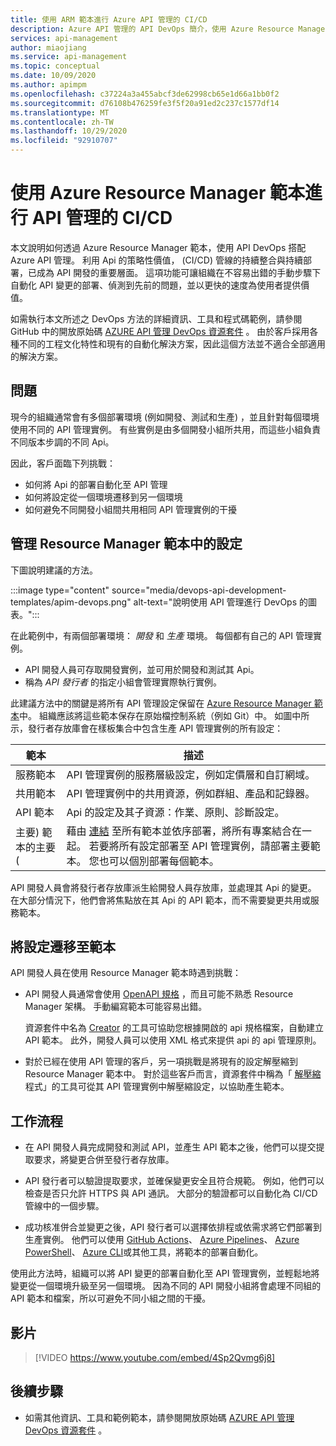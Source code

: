 ```yaml
---
title: 使用 ARM 範本進行 Azure API 管理的 CI/CD
description: Azure API 管理的 API DevOps 簡介，使用 Azure Resource Manager 範本來管理 CI/CD 管線中的 API 部署
services: api-management
author: miaojiang
ms.service: api-management
ms.topic: conceptual
ms.date: 10/09/2020
ms.author: apimpm
ms.openlocfilehash: c37224a3a455abcf3de62998cb65e1d66a1bb0f2
ms.sourcegitcommit: d76108b476259fe3f5f20a91ed2c237c1577df14
ms.translationtype: MT
ms.contentlocale: zh-TW
ms.lasthandoff: 10/29/2020
ms.locfileid: "92910707"
---
```

# <a name="cicd-for-api-management-using-azure-resource-manager-templates"></a>使用 Azure Resource Manager 範本進行 API 管理的 CI/CD

本文說明如何透過 Azure Resource Manager 範本，使用 API DevOps 搭配 Azure API 管理。 利用 Api 的策略性價值， (CI/CD) 管線的持續整合與持續部署，已成為 API 開發的重要層面。 這項功能可讓組織在不容易出錯的手動步驟下自動化 API 變更的部署、偵測到先前的問題，並以更快的速度為使用者提供價值。 

如需執行本文所述之 DevOps 方法的詳細資訊、工具和程式碼範例，請參閱 GitHub 中的開放原始碼 [AZURE API 管理 DevOps 資源套件](https://github.com/Azure/azure-api-management-devops-resource-kit) 。 由於客戶採用各種不同的工程文化特性和現有的自動化解決方案，因此這個方法並不適合全部適用的解決方案。

## <a name="the-problem"></a>問題

現今的組織通常會有多個部署環境 (例如開發、測試和生產) ，並且針對每個環境使用不同的 API 管理實例。 有些實例是由多個開發小組所共用，而這些小組負責不同版本步調的不同 Api。

因此，客戶面臨下列挑戰：

* 如何將 Api 的部署自動化至 API 管理
* 如何將設定從一個環境遷移到另一個環境
* 如何避免不同開發小組間共用相同 API 管理實例的干擾

## <a name="manage-configurations-in-resource-manager-templates"></a>管理 Resource Manager 範本中的設定

下圖說明建議的方法。 

:::image type="content" source="media/devops-api-development-templates/apim-devops.png" alt-text="說明使用 API 管理進行 DevOps 的圖表。":::

在此範例中，有兩個部署環境： *開發* 和 *生產* 環境。 每個都有自己的 API 管理實例。 

* API 開發人員可存取開發實例，並可用於開發和測試其 Api。 
* 稱為 *API 發行者* 的指定小組會管理實際執行實例。

此建議方法中的關鍵是將所有 API 管理設定保留在 [Azure Resource Manager 範本](../azure-resource-manager/resource-group-authoring-templates.md)中。 組織應該將這些範本保存在原始檔控制系統（例如 Git）中。 如圖中所示，發行者存放庫會在樣板集合中包含生產 API 管理實例的所有設定：

|範本  |描述  |
|---------|---------|
|服務範本     | API 管理實例的服務層級設定，例如定價層和自訂網域。         |
|共用範本     |  API 管理實例中的共用資源，例如群組、產品和記錄器。    |
|API 範本     |  Api 的設定及其子資源：作業、原則、診斷設定。        |
|主要) 範本的主要 (     |   藉由 [連結](../azure-resource-manager/resource-group-linked-templates.md) 至所有範本並依序部署，將所有專案結合在一起。 若要將所有設定部署至 API 管理實例，請部署主要範本。 您也可以個別部署每個範本。       |

API 開發人員會將發行者存放庫派生給開發人員存放庫，並處理其 Api 的變更。 在大部分情況下，他們會將焦點放在其 Api 的 API 範本，而不需要變更共用或服務範本。

## <a name="migrate-configurations-to-templates"></a>將設定遷移至範本
API 開發人員在使用 Resource Manager 範本時遇到挑戰：

* API 開發人員通常會使用 [OpenAPI 規格](https://github.com/OAI/OpenAPI-Specification) ，而且可能不熟悉 Resource Manager 架構。 手動編寫範本可能容易出錯。 

   資源套件中名為 [Creator](https://github.com/Azure/azure-api-management-devops-resource-kit/blob/master/src/APIM_ARMTemplate/README.md#Creator) 的工具可協助您根據開啟的 api 規格檔案，自動建立 API 範本。 此外，開發人員可以使用 XML 格式來提供 api 的 api 管理原則。 

* 對於已經在使用 API 管理的客戶，另一項挑戰是將現有的設定解壓縮到 Resource Manager 範本中。 對於這些客戶而言，資源套件中稱為「 [解壓縮](https://github.com/Azure/azure-api-management-devops-resource-kit/blob/master/src/APIM_ARMTemplate/README.md#extractor) 程式」的工具可從其 API 管理實例中解壓縮設定，以協助產生範本。  

## <a name="workflow"></a>工作流程

* 在 API 開發人員完成開發和測試 API，並產生 API 範本之後，他們可以提交提取要求，將變更合併至發行者存放庫。 

* API 發行者可以驗證提取要求，並確保變更安全且符合規範。 例如，他們可以檢查是否只允許 HTTPS 與 API 通訊。 大部分的驗證都可以自動化為 CI/CD 管線中的一個步驟。

* 成功核准併合並變更之後，API 發行者可以選擇依排程或依需求將它們部署到生產實例。 他們可以使用 [GitHub Actions](https://github.com/Azure/apimanagement-devops-samples)、 [Azure Pipelines](/devops/pipelines/)、 [Azure PowerShell](../azure-resource-manager/templates/deploy-powershell.md)、 [Azure CLI](../azure-resource-manager/templates/deploy-cli.md)或其他工具，將範本的部署自動化。

使用此方法時，組織可以將 API 變更的部署自動化至 API 管理實例，並輕鬆地將變更從一個環境升級至另一個環境。 因為不同的 API 開發小組將會處理不同組的 API 範本和檔案，所以可避免不同小組之間的干擾。

## <a name="video"></a>影片

> [!VIDEO https://www.youtube.com/embed/4Sp2Qvmg6j8]

## <a name="next-steps"></a>後續步驟

- 如需其他資訊、工具和範例範本，請參閱開放原始碼 [AZURE API 管理 DevOps 資源套件](https://github.com/Azure/azure-api-management-devops-resource-kit) 。
